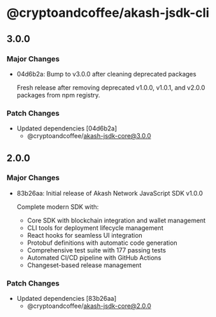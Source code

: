 # @cryptoandcoffee/akash-jsdk-cli

## 3.0.0

### Major Changes

- 04d6b2a: Bump to v3.0.0 after cleaning deprecated packages

  Fresh release after removing deprecated v1.0.0, v1.0.1, and v2.0.0 packages from npm registry.

### Patch Changes

- Updated dependencies [04d6b2a]
  - @cryptoandcoffee/akash-jsdk-core@3.0.0

## 2.0.0

### Major Changes

- 83b26aa: Initial release of Akash Network JavaScript SDK v1.0.0

  Complete modern SDK with:

  - Core SDK with blockchain integration and wallet management
  - CLI tools for deployment lifecycle management
  - React hooks for seamless UI integration
  - Protobuf definitions with automatic code generation
  - Comprehensive test suite with 177 passing tests
  - Automated CI/CD pipeline with GitHub Actions
  - Changeset-based release management

### Patch Changes

- Updated dependencies [83b26aa]
  - @cryptoandcoffee/akash-jsdk-core@2.0.0
